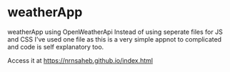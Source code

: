 # weatherApp
weatherApp using OpenWeatherApi
Instead of using seperate files for JS and CSS I've used one file as this is a very simple appnot to complicated and code is self explanatory too.

Access it at https://nrnsaheb.github.io/index.html 
